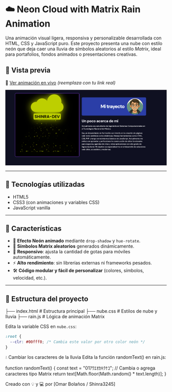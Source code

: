 # ☁️ Neon Cloud with Matrix Rain Animation

Una animación visual ligera, responsiva y personalizable desarrollada con HTML, CSS y JavaScript puro. Este proyecto presenta una nube con estilo neón que deja caer una lluvia de símbolos aleatorios al estilo *Matrix*, ideal para portafolios, fondos animados o presentaciones creativas.

## 🚀 Vista previa

🔗 [Ver animación en vivo](https://omarbolanos.netlify.app/) *(reemplaza con tu link real)*

![Preview](preview.png) <!-- Puedes subir una captura y renombrarla así -->

---

## 🧩 Tecnologías utilizadas

- HTML5
- CSS3 (con animaciones y variables CSS)
- JavaScript vanilla

---

## 🎨 Características

- 🌈 **Efecto Neón animado** mediante `drop-shadow` y `hue-rotate`.
- 🧠 **Símbolos Matrix aleatorios** generados dinámicamente.
- 📱 **Responsivo**: ajusta la cantidad de gotas para móviles automáticamente.
- ⚡ **Alto rendimiento**: sin librerías externas ni frameworks pesados.
- 🛠️ **Código modular y fácil de personalizar** (colores, símbolos, velocidad, etc.).

---

## 📂 Estructura del proyecto
├── index.html # Estructura principal
├── nube.css # Estilos de nube y lluvia
├── rain.js # Lógica de animación Matrix

Edita la variable CSS en `nube.css`:

```css
:root {
  --clr: #00fff0; /* Cambia este valor por otro color neón */
}
```

💧 Cambiar los caracteres de la lluvia
Edita la función randomText() en rain.js:

function randomText() {
  const text = "01ｱｳｴｵｶｷｸｹｺ"; // Cambia o agrega caracteres tipo Matrix
  return text[Math.floor(Math.random() * text.length)];
}

Creado con 💡 y 💻 por [Omar Bolaños / Shinra3245]

